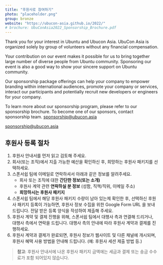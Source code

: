```yaml
---
title: "후원사로 참여하기"
photo: "placeholder.png"
group: bronze
website: "https://ubucon-asia.github.io/2022/"
# brochure: UbuConAsia2022_Sponsorship_Brochure.pdf 
---
```

Thank you for your interest in Ubuntu and Ubucon Asia. UbuCon Asia is organized solely by group of volunteers without any financial compensation. 

Your contribution on our event makes it possible for us to bring together large number of diverse people from Ubuntu community. Sponsoring our event is also a good way to show your sincere support on Ubuntu community.

Our sponsorship package offerings can help your company to empower branding within international audiences, promote your company or services, interact our participants and potentially recruit new developers or engineers for your company.

To learn more about our sponsorship program, please refer to our sponsorship brochure.
To become one of our sponsors, contact sponsorship team. sponsorship@ubucon.asia

sponsorship@ubucon.asia

## 후원사 등록 절차
1. 후원사 안내서를 먼저 읽고 검토해 주세요.
2. 회사(또는 조직)에서 지출 가능한 예산을 확인하신 후, 희망하는 후원사 패키지를 선택하세요.
3. 스폰서쉽 팀에 이메일로 연락하셔서 아래과 같은 정보를 알려주세요.
    - 회사 또는 조직에 대한 **간단한 정보(또는 소개)**
    - 후원사 계약 관련 **연락하실 분 정보** (성함, 직책/직위, 이메일 주소)
    - **희망하시는 후원사 패키지** 
4. 스폰서쉽 팀에서 해당 후원사 패키지 수량이 남아 있는제 확인한 후, 선택하신 후원사 패키지 등록이 가능하면, 후원사 정보 수집을 위한 Google Form URL 을 보내 드립니다. 전달 받은 등록 양식을 작성하여 제출해 주세요.
5. 후원사 계약 및 결제 진행을 위해, 스폰서쉽 팀에서 대행사 측과 연결해 드리거나, 대행사 측에서 연락을 드립니다. 대행사 측의 안내에 따라 후원사 계약과 결제를 진행하세요.
6. 후원사 계약과 결제가 완료되면, 후원사 정보가 웹사이트 및 다른 채널에 개시되며, 후원사 혜택 사용 방법을 안내해 드립니다. (예: 후원사 세션 제출 방법 등.)

> **참고**: 후원사 안내서에 나온 후원사 패키지 금액에는 세금과 결제 또는 송금 수수료가 포함 되어있지 않습니다.